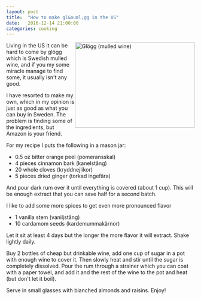 ```yaml
---
layout: post
title:  "How to make gl&ouml;gg in the US"
date:   2016-12-14 21:00:00
categories: cooking
---
```

<a data-flickr-embed="true"  href="https://www.flickr.com/photos/lemsipmatt/8349485297/in/photolist-dHPi64-92sFcE-bpTGHa-cADQk5-sSiYJ-92sH2Y-94ahiy-92pxDX-aYeemn-aHuKMt-pXktnn-8TJ2Fr-7eGtTf-7eGrHh-aLaCLT-4e5wsi-8WTm3w-91fCcz-8PxxTq-949Ndq-aYNJyT-5MFVvW-92py5H-7uRNkS-ivbtxP-7pGG1C-4bJLdA-q7WtVt-7xrGGy-7jx7fj-7p3skk-91iLKA-4cmTSS-91fDVg-bqWrn4-3iFjUv-aTGs32-7jtbWR-imQTAr-5LtGVa-qtnegV-91fDgv-91iM6y-iuopnZ-vjRpc-7jtcL2-91iKNf-7jte2k-8YzPPz-iMwJDV" title="Gløgg (mulled wine)"><img src="https://c2.staticflickr.com/9/8502/8349485297_5800994338_n.jpg" width="320" height="228" alt="Glögg (mulled wine)" style="float:right"></a><script async src="//embedr.flickr.com/assets/client-code.js" charset="utf-8"></script>

Living in the US it can be hard to come by gl&ouml;gg which is Swedish mulled wine, and if you my some miracle
manage to find some, it usually isn't any good.

I have resorted to make my own, which in my opinion is just as good as what you can buy in Sweden. The problem is
finding some of the ingredients, but Amazon is your friend.

For my recipe I puts the following in a mason jar:

* 0.5 oz bitter orange peel (pomeransskal)
* 4 pieces cinnamon bark (kanelst&aring;ng)
* 20 whole cloves (kryddnejlikor)
* 5 pieces dried ginger (torkad ingef&auml;ra)

And pour dark rum over it until everything is covered (about 1 cup). This will be enough extract that you can save
half for a second batch.

I like to add some more spices to get even more pronounced flavor

* 1 vanilla stem (vaniljst&aring;ng)
* 10 cardamom seeds (kardemummak&auml;rnor)

Let it sit at least 4 days but the longer the more flavor it will extract. Shake lightly daily.

Buy 2 bottles of cheap but drinkable wine, add one cup of sugar in a pot with enough wine to cover it. Then slowly heat and stir until the sugar is completely dissolved. Pour the rum through a strainer which you can coat with
a paper towel, and add it and the rest of the wine to the pot and heat (but don't let it boil).

Serve in small glasses with blanched almonds and raisins. Enjoy!
